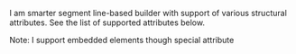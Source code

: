 I am smarter segment line-based builder with support of various structural attributes. See the list of supported attributes below.

Note: I  support embedded elements though special attribute